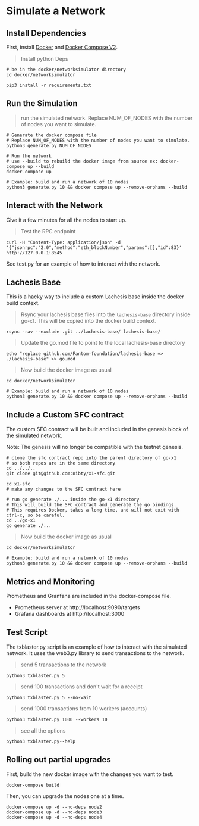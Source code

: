 # Simulate a Network

## Install Dependencies

First, install [Docker](https://docs.docker.com/engine/install/) and [Docker Compose V2](https://docs.docker.com/compose/install/linux/).

> Install python Deps
```shell
# be in the docker/networksimulator directory
cd docker/networksimulator

pip3 install -r requirements.txt
```

## Run the Simulation

> run the simulated network. Replace NUM_OF_NODES with the number of nodes you want to simulate.

```shell
# Generate the docker compose file
# Replace NUM_OF_NODES with the number of nodes you want to simulate.
python3 generate.py NUM_OF_NODES

# Run the network
# use --build to rebuild the docker image from source ex: docker-compose up --build
docker-compose up

# Example: build and run a network of 10 nodes
python3 generate.py 10 && docker compose up --remove-orphans --build
```

## Interact with the Network

Give it a few minutes for all the nodes to start up.

> Test the RPC endpoint
```shell
curl -H "Content-Type: application/json" -d '{"jsonrpc":"2.0","method":"eth_blockNumber","params":[],"id":83}' http://127.0.0.1:8545
```

See test.py for an example of how to interact with the network.

## Lachesis Base

This is a hacky way to include a custom Lachesis base inside the docker build context.

> Rsync your lachesis base files into the `lachesis-base` directory inside go-x1. This will be copied into the docker build context.
```shell
rsync -rav --exclude .git ../lachesis-base/ lachesis-base/
```
 
> Update the go.mod file to point to the local lachesis-base directory
```shell
echo "replace github.com/Fantom-foundation/lachesis-base => ./lachesis-base" >> go.mod
```

> Now build the docker image as usual
```shell
cd docker/networksimulator

# Example: build and run a network of 10 nodes
python3 generate.py 10 && docker compose up --remove-orphans --build
```

## Include a Custom SFC contract

The custom SFC contract will be built and included in the genesis block of the simulated network. 

Note: The genesis will no longer be compatible with the testnet genesis.

```shell
# clone the sfc contract repo into the parent directory of go-x1
# so both repos are in the same directory
cd ../../..
git clone git@github.com:nibty/x1-sfc.git

cd x1-sfc
# make any changes to the SFC contract here

# run go generate ./... inside the go-x1 directory
# This will build the SFC contract and generate the go bindings.
# This requires Docker, takes a long time, and will not exit with ctrl-c, so be careful.
cd ../go-x1
go generate ./...
```

> Now build the docker image as usual
```shell
cd docker/networksimulator

# Example: build and run a network of 10 nodes
python3 generate.py 10 && docker compose up --remove-orphans --build
```

## Metrics and Monitoring

Prometheus and Granfana are included in the docker-compose file.

- Prometheus server at http://localhost:9090/targets
- Grafana dashboards at http://localhost:3000

## Test Script

The txblaster.py script is an example of how to interact with the simulated network. It uses the web3.py library to send transactions to the network.

> send 5 transactions to the network
```shell
python3 txblaster.py 5
```

> send 100 transactions and don't wait for a receipt
```shell
python3 txblaster.py 5 --no-wait
```

> send 1000 transactions from 10 workers (accounts)
```shell
python3 txblaster.py 1000 --workers 10
```

> see all the options
```shell
python3 txblaster.py--help
```

## Rolling out partial upgrades

First, build the new docker image with the changes you want to test.

```shell
docker-compose build
```

Then, you can upgrade the nodes one at a time.

```shell
docker-compose up -d --no-deps node2
docker-compose up -d --no-deps node3
docker-compose up -d --no-deps node4
```
